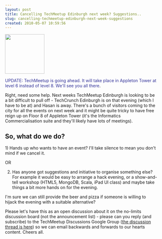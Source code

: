```yaml
---
layout: post
title: Cancelling TechMeetup Edinburgh next week? Suggestions..
slug: cancelling-techmeetup-edinburgh-next-week-suggestions
created: 2010-05-07 10:59:56
---
```


<div id="_mcePaste" style="position: absolute; left: -10000px; top: 0px; width: 1px; height: 1px; overflow: hidden;">Right, need some help. Next weeks TechMeetup Edinburgh is looking to be a bit difficult to pull off - TechCrunch Edinburgh is on that evening (which I have to be at) and Hasan is away. There's a bunch of visitors coming to the city for all the events on next week and it might be quite tricky to have free reign up on Floor 8 of Appleton Tower (it's the Informatics Commercialisation suite and they'll likely have lots of meetings).</div>
<div id="_mcePaste" style="position: absolute; left: -10000px; top: 0px; width: 1px; height: 1px; overflow: hidden;">So, what do we do?</div>
<div id="_mcePaste" style="position: absolute; left: -10000px; top: 0px; width: 1px; height: 1px; overflow: hidden;">1) Hands up who wants to have an event? I'll take silence to mean you don't mind if we cancel it.</div>
<div id="_mcePaste" style="position: absolute; left: -10000px; top: 0px; width: 1px; height: 1px; overflow: hidden;">OR</div>
<div id="_mcePaste" style="position: absolute; left: -10000px; top: 0px; width: 1px; height: 1px; overflow: hidden;">2) Has anyone got suggestions and initiative to organise something else? For example it would be easy to arrange a hack evening, or a show-and-tell workshop (HTML5, MongoDB, Scala, iPad UI class) and maybe take things a bit more hands on for the evening.</div>
<div id="_mcePaste" style="position: absolute; left: -10000px; top: 0px; width: 1px; height: 1px; overflow: hidden;">I'm sure we can still provide the beer and pizza if someone is willing to hijack the evening with a suitable alternative?</div>
<div id="_mcePaste" style="position: absolute; left: -10000px; top: 0px; width: 1px; height: 1px; overflow: hidden;">Please let's have this as an open discussion and not all going directly through me - please can you reply (and subscribe) to the TechMeetup Discussions Google Group (here) so we can email backwards and forwards to our hearts content.</div>
<img class="alignright" style="margin-left: 0px; margin-right: 10px;" title="Sad Face" src="http://farm2.static.flickr.com/1422/1118372332_aa2f670612.jpg" alt="" width="130" height="130" />

<span style="color: #333399;">UPDATE: TechMeetup is going ahead. It will take place in Appleton Tower at level 6 instead of level 8. We'll see you all there</span>.

Right, need some help. Next weeks TechMeetup Edinburgh is looking to be a bit difficult to pull off - TechCrunch Edinburgh is on that evening (which I have to be at) and Hasan is away. There's a bunch of visitors coming to the city for all the events on next week and it might be quite tricky to have free reign up on Floor 8 of Appleton Tower (it's the Informatics Commercialisation suite and they'll likely have lots of meetings).
<h2>So, what do we do?</h2>
1) Hands up who wants to have an event? I'll take silence to mean you don't mind if we cancel it.

OR

2) Has anyone got suggestions and initiative to organise something else? For example it would be easy to arrange a hack evening, or a show-and-tell workshop (HTML5, MongoDB, Scala, iPad UI class) and maybe take things a bit more hands on for the evening.

I'm sure we can still provide the beer and pizza if someone is willing to hijack the evening with a suitable alternative?

Please let's have this as an open discussion about it on the no-limits discussion board (not the announcement list) - please can you reply (and subscribe) to the TechMeetup Discussions Google Group (<a href="http://groups.google.com/group/techmeetup-discussions/browse_thread/thread/17d870e0f537373c">the discussion thread is here</a>) so we can email backwards and forwards to our hearts content. Cheers all.